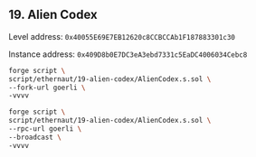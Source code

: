 ## 19. Alien Codex

Level address: `0x40055E69E7EB12620c8CCBCCAb1F187883301c30`

Instance address: `0x409D8b0E7DC3eA3ebd7331c5EaDC4006034Cebc8`

```sh
forge script \
script/ethernaut/19-alien-codex/AlienCodex.s.sol \
--fork-url goerli \
-vvvv
```

```sh
forge script \
script/ethernaut/19-alien-codex/AlienCodex.s.sol \
--rpc-url goerli \
--broadcast \
-vvvv
```
